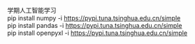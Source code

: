 学期人工智能学习  
 pip install numpy -i https://pypi.tuna.tsinghua.edu.cn/simple  
 pip install pandas -i https://pypi.tuna.tsinghua.edu.cn/simple  
 pip install openpyxl -i https://pypi.tuna.tsinghua.edu.cn/simple

